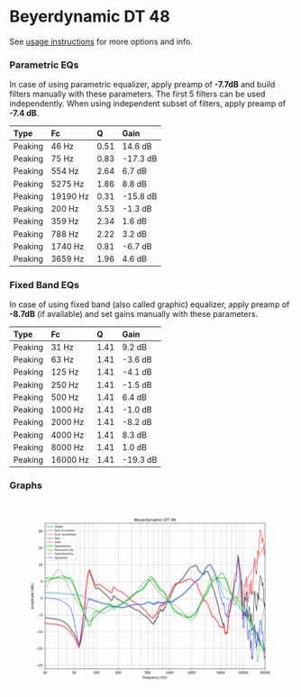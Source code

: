 # Beyerdynamic DT 48
See [usage instructions](https://github.com/jaakkopasanen/AutoEq#usage) for more options and info.

### Parametric EQs
In case of using parametric equalizer, apply preamp of **-7.7dB** and build filters manually
with these parameters. The first 5 filters can be used independently.
When using independent subset of filters, apply preamp of **-7.4 dB**.

| Type    | Fc       |    Q | Gain     |
|:--------|:---------|:-----|:---------|
| Peaking | 46 Hz    | 0.51 | 14.6 dB  |
| Peaking | 75 Hz    | 0.83 | -17.3 dB |
| Peaking | 554 Hz   | 2.64 | 6.7 dB   |
| Peaking | 5275 Hz  | 1.86 | 8.8 dB   |
| Peaking | 19190 Hz | 0.31 | -15.8 dB |
| Peaking | 200 Hz   | 3.53 | -1.3 dB  |
| Peaking | 359 Hz   | 2.34 | 1.6 dB   |
| Peaking | 788 Hz   | 2.22 | 3.2 dB   |
| Peaking | 1740 Hz  | 0.81 | -6.7 dB  |
| Peaking | 3659 Hz  | 1.96 | 4.6 dB   |

### Fixed Band EQs
In case of using fixed band (also called graphic) equalizer, apply preamp of **-8.7dB**
(if available) and set gains manually with these parameters.

| Type    | Fc       |    Q | Gain     |
|:--------|:---------|:-----|:---------|
| Peaking | 31 Hz    | 1.41 | 9.2 dB   |
| Peaking | 63 Hz    | 1.41 | -3.6 dB  |
| Peaking | 125 Hz   | 1.41 | -4.1 dB  |
| Peaking | 250 Hz   | 1.41 | -1.5 dB  |
| Peaking | 500 Hz   | 1.41 | 6.4 dB   |
| Peaking | 1000 Hz  | 1.41 | -1.0 dB  |
| Peaking | 2000 Hz  | 1.41 | -8.2 dB  |
| Peaking | 4000 Hz  | 1.41 | 8.3 dB   |
| Peaking | 8000 Hz  | 1.41 | 1.0 dB   |
| Peaking | 16000 Hz | 1.41 | -19.3 dB |

### Graphs
![](./Beyerdynamic%20DT%2048.png)